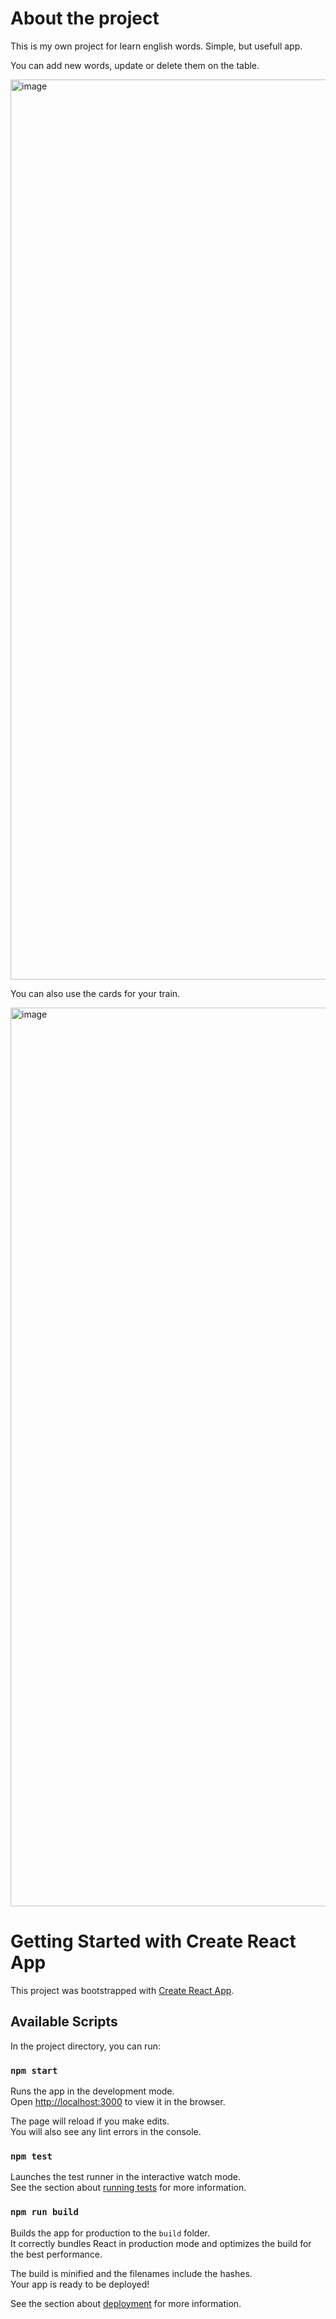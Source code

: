 # About the project
This is my own project for learn english words. Simple, but usefull app.

You can add new words, update or delete them on the table. 


<img width="1440" alt="image" src="https://user-images.githubusercontent.com/77628644/139596438-54388671-8cb4-4529-b825-a0652e7e9ce2.png">

You can also use the cards for your train.

<img width="1438" alt="image" src="https://user-images.githubusercontent.com/77628644/139596715-682aa3e7-ddef-4e91-98f5-0d4c4214b8c4.png">

#








# Getting Started with Create React App

This project was bootstrapped with [Create React App](https://github.com/facebook/create-react-app).

## Available Scripts

In the project directory, you can run:

### `npm start`

Runs the app in the development mode.\
Open [http://localhost:3000](http://localhost:3000) to view it in the browser.

The page will reload if you make edits.\
You will also see any lint errors in the console.

### `npm test`

Launches the test runner in the interactive watch mode.\
See the section about [running tests](https://facebook.github.io/create-react-app/docs/running-tests) for more information.

### `npm run build`

Builds the app for production to the `build` folder.\
It correctly bundles React in production mode and optimizes the build for the best performance.

The build is minified and the filenames include the hashes.\
Your app is ready to be deployed!

See the section about [deployment](https://facebook.github.io/create-react-app/docs/deployment) for more information.

